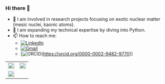 ### Hi there 👋

- 🔭 I am involved in research projects focusing on exotic nuclear matter (mesic nuclei, kaonic atoms).
- 🌱 I am expanding my technical expertise by diving into Python.
- 📫 How to reach me:
    - [![LinkedIn](https://img.shields.io/badge/LinkedIn-Aleksander_Khreptak-blue?style=flat-square&logo=linkedin)](www.linkedin.com/in/aleksander-khreptak-8a28b0263)
    - [![Gmail](https://img.shields.io/badge/Gmail-contact_me-red?style=flat-square&logo=gmail)](mailto:alex.nuclearboy@gmail.com)
    - [![ORCID](https://img.shields.io/badge/ORCID-my_ORCID-green?style=flat-square&logo=orcid)(https://orcid.org/0000-0002-9482-9770)]


<!--
**alex-nuclearboy/alex-nuclearboy** is a ✨ _special_ ✨ repository because its `README.md` (this file) appears on your GitHub profile.

Here are some ideas to get you started:

- 🔭 I’m currently working on ...
- 🌱 I’m currently learning ...
- 👯 I’m looking to collaborate on ...
- 🤔 I’m looking for help with ...
- 💬 Ask me about ...
- 📫 How to reach me: ...
- 😄 Pronouns: ...
- ⚡ Fun fact: ...
-->

|                                                |                                                |
|------------------------------------------------|------------------------------------------------|
| <img src="https://github-readme-stats.vercel.app/api?username=alex-nuclearboy&theme=tokyonight&show_icons=true&hide_border=false&count_private=true" width="100%"> | <img src="https://github-readme-streak-stats.herokuapp.com/?user=alex-nuclearboy&theme=tokyonight&hide_border=false" width="100%"> |
| <img src="https://github-readme-stats.vercel.app/api/top-langs/?username=alex-nuclearboy&theme=tokyonight&show_icons=true&hide_border=false&layout=compact" width="100%"> |                                                |
